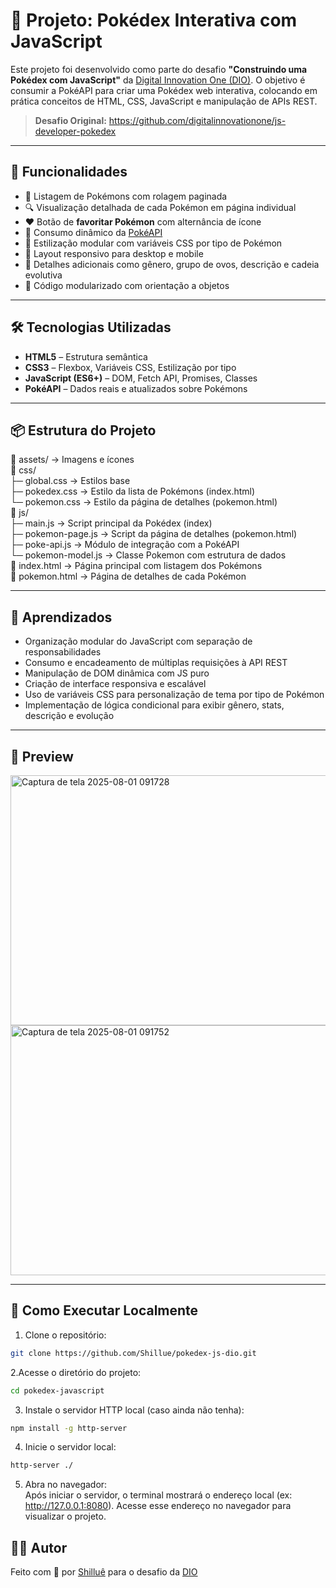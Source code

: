 # 📱 Projeto: Pokédex Interativa com JavaScript

Este projeto foi desenvolvido como parte do desafio **"Construindo uma Pokédex com JavaScript"** da [Digital Innovation One (DIO)](https://www.dio.me/). O objetivo é consumir a PokéAPI para criar uma Pokédex web interativa, colocando em prática conceitos de HTML, CSS, JavaScript e manipulação de APIs REST.

> **Desafio Original:** https://github.com/digitalinnovationone/js-developer-pokedex

---

## 🧩 Funcionalidades

- 📃 Listagem de Pokémons com rolagem paginada
- 🔍 Visualização detalhada de cada Pokémon em página individual
- ❤️ Botão de **favoritar Pokémon** com alternância de ícone 
- 🧠 Consumo dinâmico da [PokéAPI](https://pokeapi.co/)
- 🎨 Estilização modular com variáveis CSS por tipo de Pokémon
- 📱 Layout responsivo para desktop e mobile
- 🧾 Detalhes adicionais como gênero, grupo de ovos, descrição e cadeia evolutiva
- 🔄 Código modularizado com orientação a objetos

---

## 🛠️ Tecnologias Utilizadas

- **HTML5** – Estrutura semântica
- **CSS3** – Flexbox, Variáveis CSS, Estilização por tipo
- **JavaScript (ES6+)** – DOM, Fetch API, Promises, Classes
- **PokéAPI** – Dados reais e atualizados sobre Pokémons

---


## 📦 Estrutura do Projeto

📁 assets/ → Imagens e ícones  
📁 css/  
├─ global.css → Estilos base  
├─ pokedex.css → Estilo da lista de Pokémons (index.html)  
└─ pokemon.css → Estilo da página de detalhes (pokemon.html)  
📁 js/  
├─ main.js → Script principal da Pokédex (index)  
├─ pokemon-page.js → Script da página de detalhes (pokemon.html)  
├─ poke-api.js → Módulo de integração com a PokéAPI  
└─ pokemon-model.js → Classe Pokemon com estrutura de dados  
📄 index.html → Página principal com listagem dos Pokémons  
📄 pokemon.html → Página de detalhes de cada Pokémon  

---

## 🧠 Aprendizados

- Organização modular do JavaScript com separação de responsabilidades
- Consumo e encadeamento de múltiplas requisições à API REST
- Manipulação de DOM dinâmica com JS puro
- Criação de interface responsiva e escalável
- Uso de variáveis CSS para personalização de tema por tipo de Pokémon
- Implementação de lógica condicional para exibir gênero, stats, descrição e evolução

---

## 📸 Preview

<img width="600" height="400" alt="Captura de tela 2025-08-01 091728" src="https://github.com/user-attachments/assets/85ce4810-3d58-400c-ac08-23e9e157ad6f" />

<img width="600" height="400" alt="Captura de tela 2025-08-01 091752" src="https://github.com/user-attachments/assets/37a0a33a-e593-484d-a033-3172dcc8bb0d" />

---

## 🚀 Como Executar Localmente

1. Clone o repositório:  
```bash
git clone https://github.com/Shillue/pokedex-js-dio.git
```
2.Acesse o diretório do projeto:  
```bash
cd pokedex-javascript
```     
3. Instale o servidor HTTP local (caso ainda não tenha):   
```bash
npm install -g http-server
```   
4. Inicie o servidor local:
```bash   
http-server ./
```   
5. Abra no navegador:   
Após iniciar o servidor, o terminal mostrará o endereço local (ex: http://127.0.0.1:8080).
Acesse esse endereço no navegador para visualizar o projeto.

## 👨‍💻 Autor

Feito com 💖 por [Shilluê](https://www.linkedin.com/in/shillu%C3%AA/) para o desafio da [DIO](https://www.dio.me/)
